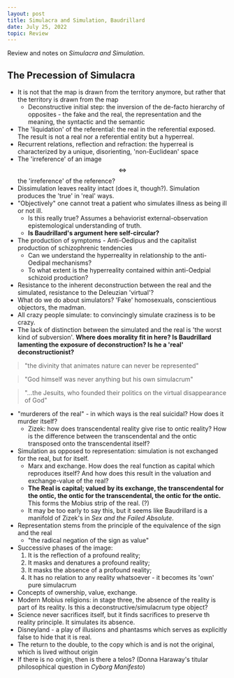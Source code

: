 ```yaml
---
layout: post
title: Simulacra and Simulation, Baudrillard
date: July 25, 2022
topic: Review
---
```


Review and notes on *Simulacra and Simulation*.

## The Precession of Simulacra
- It is not that the map is drawn from the territory anymore, but rather that the territory is drawn from the map
  - Deconstructive initial step: the inversion of the de-facto hierarchy of opposites - the fake and the real, the representation and the meaning, the syntactic and the semantic
- The 'liquidation' of the referential: the real in the referential exposed. The result is not a real nor a referential entity but a hyperreal.
- Recurrent relations, reflection and refraction: the hyperreal is characterized by a unique, disorienting, 'non-Euclidean' space
- The 'irreference' of an image $$\iff$$ the 'irreference' of the reference?
- Dissimulation leaves reality intact (does it, though?). Simulation produces the 'true' in 'real' ways.
- "Objectively" one cannot treat a patient who simulates illness as being ill or not ill.
  - Is this really true? Assumes a behaviorist external-observation epistemological understanding of truth.
  - **Is Baudrillard's argument here self-circular?**
- The production of symptoms - Anti-Oedipus and the capitalist production of schizophrenic tendencies
  - Can we understand the hyperreality in relationship to the anti-Oedipal mechanisms?
  - To what extent is the hyperreality contained within anti-Oedpial schizoid production?
- Resistance to the inherent deconstruction between the real and the simulated, resistance to the Deleuzian 'virtual'?
- What do we do about simulators? 'Fake' homosexuals, conscientious objectors, the madman.
- All crazy people simulate: to convincingly simulate craziness is to be crazy.
- The lack of distinction between the simulated and the real is 'the worst kind of subversion'. **Where does morality fit in here? Is Baudrillard lamenting the exposure of deconstruction? Is he a 'real' deconstructionist?**

> "the divinity that animates nature can never be represented"

> "God himself was never anything but his own simulacrum"

> "...the Jesuits, who founded their politics on the virtual disappearance of God"

- "murderers of the real" - in which ways is the real suicidal? How does it murder itself?
  - Zizek: how does transcendental reality give rise to ontic reality? How is the difference between the transcendental and the ontic transposed onto the transcendental itself?
- Simulation as opposed to representation: simulation is not exchanged for the real, but for itself.
  - Marx and exchange. How does the real function as capital which reproduces itself? And how does this result in the valuation and exchange-value of the real?
  - **The Real is capital; valued by its exchange, the transcendental for the ontic, the ontic for the transcendental, the ontic for the ontic.** This forms the Mobius strip of the real. (?)
  - It may be too early to say this, but it seems like Baudrillard is a manifold of Zizek's in *Sex and the Failed Absolute*.
- Representation stems from the principle of the equivalence of the sign and the real
  - "the radical negation of the sign as value"
- Successive phases of the image:
  1. It is the reflection of a profound reality;
  2. It masks and denatures a profound reality;
  3. It masks the absence of a profound reality;
  4. It has no relation to any reality whatsoever - it becomes its 'own' pure simulacrum
- Concepts of ownership, value, exchange.
- Modern Mobius religions: in stage three, the absence of the reality is part of its reality. Is this a deconstructive/simulacrum type object?
- Science never sacrifices itself, but it finds sacrifices to preserve th reality principle. It simulates its absence.
- Disneyland - a play of illusions and phantasms which serves as explicitly false to hide that it is real.
- The return to the double, to the copy which is and is not the original, which is lived without origin
- If there is no origin, then is there a telos? (Donna Haraway's titular philosophical question in *Cyborg Manifesto*)

















